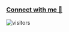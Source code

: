 <!-- ### Hi there, I'm Aswin <img width="20px" src="/img/hand.gif" /> 


- 🌱 I’m currently learning  TypeScript 
- 🤔 I’m looking for help with  TypeScript 
- 💬 Ask me about  Anything
- 😄 Pronouns He/him
<!--
- 🔭 I’m currently working on ...
- 👯 I’m looking to collaborate on ...
- 📫 How to reach me: ...
- ⚡ Fun fact: ....
![snake gif](https://github.com/aswinr19/aswinr19/blob/output/github-contribution-grid-snake.svg)

--> 
### [Connect with me 💬](https://aswinr19.github.io/portfolio/) 
![visitors](https://visitor-badge.laobi.icu/badge?page_id=aswinr19.aswinr19)

